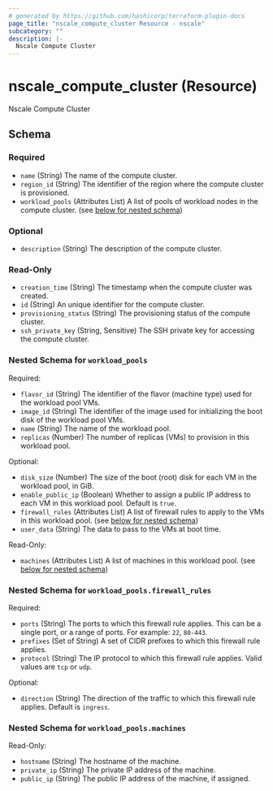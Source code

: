 ```yaml
---
# generated by https://github.com/hashicorp/terraform-plugin-docs
page_title: "nscale_compute_cluster Resource - nscale"
subcategory: ""
description: |-
  Nscale Compute Cluster
---
```


# nscale_compute_cluster (Resource)

Nscale Compute Cluster



<!-- schema generated by tfplugindocs -->
## Schema

### Required

- `name` (String) The name of the compute cluster.
- `region_id` (String) The identifier of the region where the compute cluster is provisioned.
- `workload_pools` (Attributes List) A list of pools of workload nodes in the compute cluster. (see [below for nested schema](#nestedatt--workload_pools))

### Optional

- `description` (String) The description of the compute cluster.

### Read-Only

- `creation_time` (String) The timestamp when the compute cluster was created.
- `id` (String) An unique identifier for the compute cluster.
- `provisioning_status` (String) The provisioning status of the compute cluster.
- `ssh_private_key` (String, Sensitive) The SSH private key for accessing the compute cluster.

<a id="nestedatt--workload_pools"></a>
### Nested Schema for `workload_pools`

Required:

- `flavor_id` (String) The identifier of the flavor (machine type) used for the workload pool VMs.
- `image_id` (String) The identifier of the image used for initializing the boot disk of the workload pool VMs.
- `name` (String) The name of the workload pool.
- `replicas` (Number) The number of replicas (VMs) to provision in this workload pool.

Optional:

- `disk_size` (Number) The size of the boot (root) disk for each VM in the workload pool, in GiB.
- `enable_public_ip` (Boolean) Whether to assign a public IP address to each VM in this workload pool. Default is `true`.
- `firewall_rules` (Attributes List) A list of firewall rules to apply to the VMs in this workload pool. (see [below for nested schema](#nestedatt--workload_pools--firewall_rules))
- `user_data` (String) The data to pass to the VMs at boot time.

Read-Only:

- `machines` (Attributes List) A list of machines in this workload pool. (see [below for nested schema](#nestedatt--workload_pools--machines))

<a id="nestedatt--workload_pools--firewall_rules"></a>
### Nested Schema for `workload_pools.firewall_rules`

Required:

- `ports` (String) The ports to which this firewall rule applies. This can be a single port, or a range of ports. For example: `22`, `80-443`.
- `prefixes` (Set of String) A set of CIDR prefixes to which this firewall rule applies.
- `protocol` (String) The IP protocol to which this firewall rule applies. Valid values are `tcp` or `udp`.

Optional:

- `direction` (String) The direction of the traffic to which this firewall rule applies. Default is `ingress`.


<a id="nestedatt--workload_pools--machines"></a>
### Nested Schema for `workload_pools.machines`

Read-Only:

- `hostname` (String) The hostname of the machine.
- `private_ip` (String) The private IP address of the machine.
- `public_ip` (String) The public IP address of the machine, if assigned.
